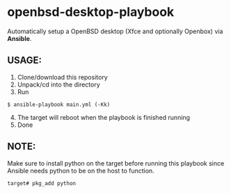 # openbsd-desktop-playbook

Automatically setup a OpenBSD desktop (Xfce and optionally Openbox) via **Ansible**.

## USAGE:
1. Clone/download this repository
2. Unpack/cd into the directory
3. Run
```Shell
$ ansible-playbook main.yml (-Kk)
```
4. The target will reboot when the playbook is finished running
5. Done

## NOTE:
Make sure to install python on the target before running this playbook since Ansible needs python to be on the host to function.
```Shell
target# pkg_add python
```
